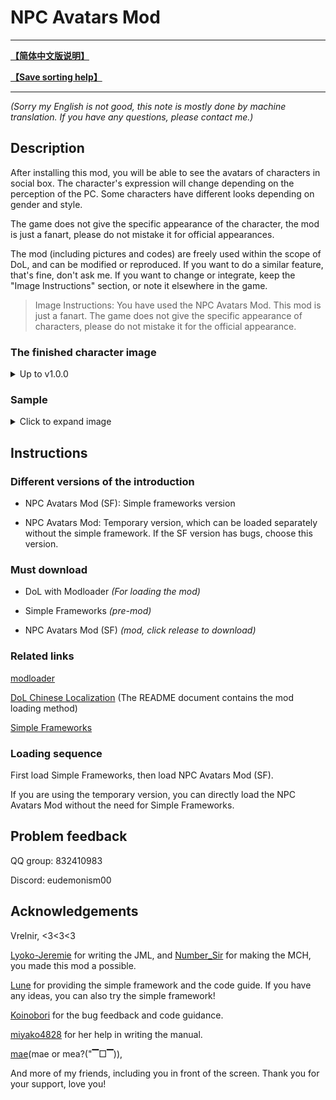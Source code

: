 # NPC Avatars Mod 

---

[**【简体中文版说明】**](https://github.com/Eudemonism00/DOL-npcicon-mods/blob/main/README.md)

[**【Save sorting help】**](https://github.com/Eudemonism00/DOL-npc-avatars-mod/blob/main/Save%20sorting%20help.md)

---

*(Sorry my English is not good, this note is mostly done by machine translation. If you have any questions, please contact me.)*

## Description

After installing this mod, you will be able to see the avatars of characters in social box. The character's expression will change depending on the perception of the PC. Some characters have different looks depending on gender and style.

The game does not give the specific appearance of the character, the mod is just a fanart, please do not mistake it for official appearances.

The mod (including pictures and codes) are freely used within the scope of DoL, and can be modified or reproduced. If you want to do a similar feature, that's fine, don't ask me. If you want to change or integrate, keep the "Image Instructions" section, or note it elsewhere in the game.

> Image Instructions: You have used the NPC Avatars Mod. This mod is just a fanart. The game does not give the specific appearance of characters, please do not mistake it for the official appearance.

### The finished character image

<details>

<summary>Up to v1.0.0</summary>

- Alex (24 pieces)
- Remy (14 pieces)
- Gwylan (2 pieces)
- Wren (14 pieces)
- Bailey (2 pieces)
- Jordan (3 pieces)
- Sydney (112 pieces)
- Harper (7 pieces)
- Whitney (26 pieces)
- Landry (4 pieces)
- Kylar (28 pieces)
- Darryl (12 pieces)
- Briar (10 pieces)
- Sirris (6 pieces)
- Robin (24 pieces)
- Eden (20 pieces)
- Quinn (4 pieces)
- River (4 pieces)
- Winter (8 pieces)
- Leighton (12 pieces)
- Avery (20 pieces)
- Niki (4 pieces)
- Ivory Wraith (12 pieces)
- Great Hawk (12 pieces)
- Mason (12 pieces)
- Black Wolf (20 pieces)
- Sam (6 pieces)
- Charlie (6 pieces)
- Morgan (14 pieces)
- Zephyr (6 pieces)
- Doren (4 pieces)


If not all characters are displayed, change the version.

</details>

### Sample

<details>

<summary>Click to expand image</summary>

![sample1](https://github.com/Eudemonism00/DOL-npcicon-mods/assets/152267917/c0359926-1178-42a1-8011-522da5e9b4fa)
![sample2](https://github.com/Eudemonism00/DOL-npcicon-mods/assets/152267917/e40af326-e80f-4624-8aad-bc5713c71a9d)

</details>

## Instructions

### Different versions of the introduction

- NPC Avatars Mod (SF): Simple frameworks version

- NPC Avatars Mod: Temporary version, which can be loaded separately without the simple framework. If the SF version has bugs, choose this version.

### Must download

- DoL with Modloader *(For loading the mod)*

- Simple Frameworks *(pre-mod)*

- NPC Avatars Mod (SF) *(mod, click release to download)*

### Related links

[modloader](https://github.com/Lyoko-Jeremie/sugarcube-2-ModLoader)

[DoL Chinese Localization](https://github.com/Eltirosto/Degrees-of-Lewdity-Chinese-Localization) (The README document contains the mod loading method)

[Simple Frameworks](https://github.com/emicoto/DOLMods/releases)

### Loading sequence

First load Simple Frameworks, then load NPC Avatars Mod (SF).

If you are using the temporary version, you can directly load the NPC Avatars Mod without the need for Simple Frameworks.

## Problem feedback

QQ group: 832410983

Discord: eudemonism00

## Acknowledgements

Vrelnir, <3<3<3

[Lyoko-Jeremie](https://github.com/Lyoko-Jeremie) for writing the JML, and [Number_Sir](https://github.com/NumberSir) for making the MCH, you made this mod a possible.

[Lune](https://github.com/emicoto) for providing the simple framework and the code guide. If you have any ideas, you can also try the simple framework!

[Koinobori](https://github.com/koooooiCarp) for the bug feedback and code guidance.

[miyako4828](https://github.com/miyakoAki4828) for her help in writing the manual.

[mae](https://github.com/Maenoko)(mae or mea?("▔□▔)),

And more of my friends, including you in front of the screen. Thank you for your support, love you!

